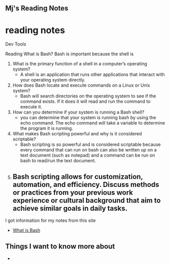## Mj's Reading Notes

# reading notes

Dev Tools

Reading
What is Bash?
Bash is important because the shell is 

1. What is the primary function of a shell in a computer’s operating system?
   - A shell is an application that runs other applications that interact with your operating system directly. 
2. How does Bash locate and execute commands on a Linux or Unix system?
   - Bash will search directories on the operating system to see if the command exists. If it does it will read and run the command to execute it. 
3. How can you determine if your system is running a Bash shell?
   - you can determine that your system is running bash by using the echo command. The echo command will take a variable to determine the program it is running. 
4. What makes Bash scripting powerful and why is it considered scriptable?
   - Bash scripting is so powerful and is considered scriptable because every command that can run on bash can also be written up on a text document (such as notepad) and a command can be run on bash to read/run the text document. 
5. Bash scripting allows for customization, automation, and efficiency. Discuss methods or practices from your previous work experience or cultural background that aim to achieve similar goals in daily tasks.
   -

I got information for my notes from this site 
- [What is Bash](https://opensource.com/resources/what-bash)
## Things I want to know more about
- []()
